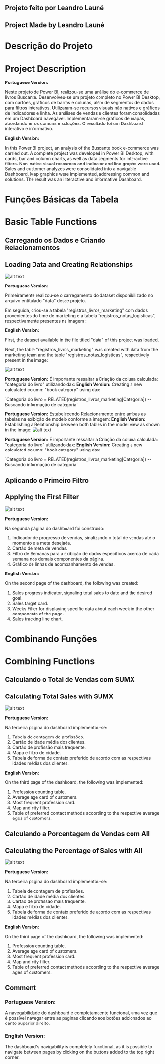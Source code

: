 ## Projeto feito por Leandro Launé

## Project Made by Leandro Launé

# Descrição do Projeto

# Project Description

**Portuguese Version:**

Neste projeto de Power BI, realizou-se uma análise do e-commerce de livros Buscante. Desenvolveu-se um projeto completo no Power BI Desktop, com cartões, gráficos de barras e colunas, além de segmentos de dados para filtros interativos. Utilizaram-se recursos visuais não nativos e gráficos de indicadores e linha. As análises de vendas e clientes foram consolidadas em um Dashboard navegável. Implementaram-se gráficos de mapas, abordando erros comuns e soluções. O resultado foi um Dashboard interativo e informativo.

**English Version:**

In this Power BI project, an analysis of the Buscante book e-commerce was carried out. A complete project was developed in Power BI Desktop, with cards, bar and column charts, as well as data segments for interactive filters. Non-native visual resources and indicator and line graphs were used. Sales and customer analyzes were consolidated into a navigable Dashboard. Map graphics were implemented, addressing common and solutions. The result was an interactive and informative Dashboard.

# Funções Básicas da Tabela

# Basic Table Functions

## Carregando os Dados e Criando Relacionamentos

## Loading Data and Creating Relationships

![alt text](image-5.png)

**Portuguese Version:**

Primeiramente realizou-se o carregamento do dataset disponibilizado no arquivo entitulado "data" desse projeto.

Em seguida, criou-se a tabela "registros_livros_marketing" com dados provenientes do time de marketing e a tabela "registros_notas_logisticas", respectivamente presentes na imagem :

**English Version:**

First, the dataset available in the file titled "data" of this project was loaded.

Next, the table "registros_livros_marketing" was created with data from the marketing team and the table "registros_notas_logisticas", respectively present in the image:

![alt text](image.png)

**Portuguese Version:**
É importante ressaltar a Criação da coluna calculada: "categoria do livro" utilizando dax:
**English Version:**
Creating a new calculated column: "book category" using dax:

´Categoria do livro = RELATED(registros_livros_marketing[Categoria])
-- Buscando informação de categoria´

**Portuguese Version:**
Estabelecendo Relacionamento entre ambas as tabelas na exibição de modelo conforme a imagem:
**English Version:**
Establishing a Relationship between both tables in the model view as shown in the image:
![alt text](<bsct relacionamento modelo.png>)

**Portuguese Version:**
É importante ressaltar a Criação da coluna calculada: "categoria do livro" utilizando dax:
**English Version:**
Creating a new calculated column: "book category" using dax:

´Categoria do livro = RELATED(registros_livros_marketing[Categoria])
-- Buscando informação de categoria´

## Aplicando o Primeiro Filtro

## Applying the First Filter

![alt text](image-4.png)

**Portuguese Version:**

Na segunda página do dashboard foi construído:

1. Indicador de progresso de vendas, sinalizando o total de vendas até o momento e a meta desejada.
2. Cartão de meta de vendas.
3. Filtro de Semanas para a exibição de dados específicos acerca de cada semana nos demais componentes da página.
4. Gráfico de linhas de acompanhamento de vendas.

**English Version:**

On the second page of the dashboard, the following was created:

1. Sales progress indicator, signaling total sales to date and the desired goal.
2. Sales target card.
3. Weeks Filter for displaying specific data about each week in the other components of the page.
4. Sales tracking line chart.

# Combinando Funções

# Combining Functions

## Calculando o Total de Vendas com SUMX

## Calculating Total Sales with SUMX

![alt text](image-3.png)

**Portuguese Version:**

Na terceira página do dashboard implementou-se:

1. Tabela de contagem de profissões.
2. Cartão de idade média dos clientes.
3. Cartão de profissão mais frequente.
4. Mapa e filtro de cidade.
5. Tabela de forma de contato preferido de acordo com as respectivas idades médias dos clientes.

**English Version:**

On the third page of the dashboard, the following was implemented:

1. Profession counting table.
2. Average age card of customers.
3. Most frequent profession card.
4. Map and city filter.
5. Table of preferred contact methods according to the respective average ages of customers.

## Calculando a Porcentagem de Vendas com All

## Calculating the Percentage of Sales with All

![alt text](image-3.png)

**Portuguese Version:**

Na terceira página do dashboard implementou-se:

1. Tabela de contagem de profissões.
2. Cartão de idade média dos clientes.
3. Cartão de profissão mais frequente.
4. Mapa e filtro de cidade.
5. Tabela de forma de contato preferido de acordo com as respectivas idades médias dos clientes.

**English Version:**

On the third page of the dashboard, the following was implemented:

1. Profession counting table.
2. Average age card of customers.
3. Most frequent profession card.
4. Map and city filter.
5. Table of preferred contact methods according to the respective average ages of customers.

## Comment

### Portuguese Version:

A navegabilidade do dashboard é completameente funcional, uma vez que é possível navegar entre as páginas clicando nos botões adcionados ao canto superior direito.

### English Version:

The dashboard's navigability is completely functional, as it is possible to navigate between pages by clicking on the buttons added to the top right corner.
